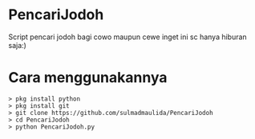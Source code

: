 # PencariJodoh
Script pencari jodoh bagi cowo maupun cewe
inget ini sc hanya hiburan saja:)

# Cara menggunakannya
```
> pkg install python
> pkg install git
> git clone https://github.com/sulmadmaulida/PencariJodoh
> cd PencariJodoh
> python PencariJodoh.py
```
